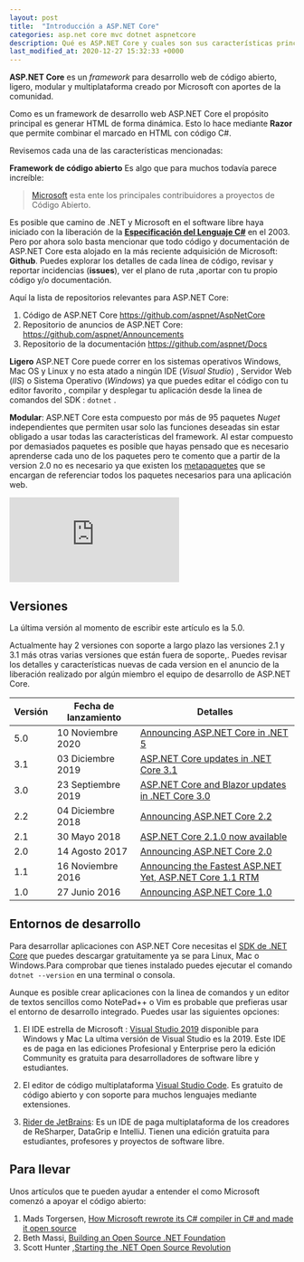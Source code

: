 ```yaml
---
layout: post
title:  "Introducción a ASP.NET Core"
categories: asp.net core mvc dotnet aspnetcore
description: Qué es ASP.NET Core y cuales son sus características principales
last_modified_at: 2020-12-27 15:32:33 +0000
---
```


**ASP.NET Core** es un *<span lang="en">framework</span>* para desarrollo web de código abierto, ligero, modular y multiplataforma creado por Microsoft con aportes de la comunidad.

Como es un framework de desarrollo web ASP.NET Core el propósito principal es generar HTML de forma dinámica. Esto lo hace mediante **Razor** que permite combinar el marcado en HTML con código C#.

Revisemos cada una de las características mencionadas:

**Framework de código abierto** Es algo que para muchos todavía parece increíble:
> [Microsoft](https://octoverse.github.com) esta ente los principales contribuidores a proyectos de Código Abierto.

Es posible que camino de .NET y Microsoft en el software libre haya iniciado con la liberación de la [**Especificación del Lenguaje C#**](https://www.ecma-international.org/publications/standards/Ecma-334.htm) en el 2003. Pero por ahora solo basta mencionar que todo código y documentación de ASP\.NET Core esta alojado en la más reciente adquisición de Microsoft: **Github**. Puedes explorar los detalles de cada línea de código, revisar y reportar incidencias (**issues**), ver el plano de ruta ,aportar con tu propio código y/o documentación.

Aquí la lista de repositorios relevantes para ASP.NET Core:

1. Código de ASP\.NET Core https://github.com/aspnet/AspNetCore
2. Repositorio de anuncios de ASP\.NET Core: https://github.com/aspnet/Announcements
3. Repositorio de la documentación https://github.com/aspnet/Docs

**Ligero** ASP\.NET Core puede correr en los sistemas operativos Windows, Mac OS y Linux y no esta atado a ningún IDE (_Visual Studio_) , Servidor Web (_IIS_) o Sistema Operativo (_Windows_) ya que puedes editar el código con tu editor favorito , compilar y desplegar tu aplicación desde la linea de comandos del SDK : `dotnet` .

**Modular**: ASP.NET Core esta compuesto por más de 95 paquetes _Nuget_ independientes que permiten usar solo las funciones deseadas sin estar obligado a usar todas las características del framework. Al estar compuesto por demasiados paquetes es posible que hayas pensado que es necesario aprenderse cada uno de los paquetes pero te comento que a partir de la version 2.0 no es necesario ya que existen los [metapaquetes](https://docs.microsoft.com/dotnet/core/packages#metapackages) que se encargan de referenciar todos los paquetes necesarios para una aplicación web.

<div class="video-responsive">
<iframe loading="lazy" src="https://www.youtube.com/embed/OfLd-Un92kY" frameborder="0" allow="accelerometer; autoplay; encrypted-media; gyroscope; picture-in-picture" allowfullscreen></iframe>
</div>

## Versiones

La última versión al momento de escribir este artículo es la 5.0.

Actualmente hay 2 versiones con soporte a largo plazo las versiones 2.1 y 3.1 más otras varias versiones que están fuera de soporte,. Puedes revisar los detalles y características nuevas de cada version en el anuncio de la liberación realizado por algún miembro el equipo de desarrollo de ASP\.NET Core.

Versión | Fecha de lanzamiento|  Detalles
--------| --------------------|-----------
5.0| 10 Noviembre 2020   |[Announcing ASP.NET Core in .NET 5](https://devblogs.microsoft.com/aspnet/announcing-asp-net-core-in-net-5/)
3.1| 03 Diciembre 2019   |[ASP.NET Core updates in .NET Core 3.1](https://devblogs.microsoft.com/aspnet/asp-net-core-updates-in-net-core-3-1/)
3.0| 23 Septiembre 2019   |[ASP.NET Core and Blazor updates in .NET Core 3.0](https://devblogs.microsoft.com/aspnet/asp-net-core-and-blazor-updates-in-net-core-3-0/)
2.2| 04 Diciembre 2018   |[Announcing ASP.NET Core 2.2](https://blogs.msdn.microsoft.com/webdev/2018/12/04/asp-net-core-2-2-available-today/)
2.1| 30 Mayo 2018   |[ASP.NET Core 2.1.0 now available](https://blogs.msdn.microsoft.com/webdev/2018/05/30/asp-net-core-2-1-0-now-available/)
2.0|14 Agosto 2017  |[Announcing ASP.NET Core 2.0](https://blogs.msdn.microsoft.com/webdev/2017/08/14/announcing-asp-net-core-2-0/)
1.1|16 Noviembre 2016|[Announcing the Fastest ASP.NET Yet, ASP.NET Core 1.1 RTM](https://blogs.msdn.microsoft.com/webdev/2016/11/16/announcing-asp-net-core-1-1/)
1.0|27 Junio 2016|[Announcing ASP.NET Core 1.0](https://blogs.msdn.microsoft.com/webdev/2016/06/27/announcing-asp-net-core-1-0/)

## Entornos de desarrollo

Para desarrollar aplicaciones con ASP.NET Core necesitas el [SDK de .NET Core](https://dotnet.microsoft.com/download) que puedes descargar gratuitamente ya se para Linux, Mac o Windows.Para comprobar que tienes instalado puedes ejecutar el comando `dotnet --version` en una terminal o consola.

Aunque es posible  crear aplicaciones con la linea de comandos y un editor de textos sencillos como NotePad++ o Vim es probable que prefieras usar el entorno de desarrollo integrado. Puedes usar las siguientes opciones:

1. El IDE estrella de Microsoft : [Visual Studio 2019](https://visualstudio.microsoft.com/es/) disponible para Windows y Mac La ultima versión de Visual Studio es la 2019. Este IDE es de paga en las ediciones Profesional y Enterprise pero la edición Community es gratuita para desarrolladores de software libre y estudiantes.
2. El editor de código multiplataforma  [Visual Studio Code](https://code.visualstudio.com/). Es gratuito de código abierto y con soporte para muchos lenguajes mediante extensiones.

3. [Rider de JetBrains](https://www.jetbrains.com/rider/): Es un IDE de paga multiplataforma de los creadores de  ReSharper, DataGrip e IntelliJ. Tienen una edición gratuita para estudiantes, profesores y proyectos de software libre.

## Para llevar

Unos artículos que te pueden ayudar a entender el como Microsoft comenzó a apoyar el código abierto:

1. Mads Torgersen, [How Microsoft rewrote its C# compiler in C# and made it open source](https://medium.com/microsoft-open-source-stories/how-microsoft-rewrote-its-c-compiler-in-c-and-made-it-open-source-4ebed5646f98)
2. Beth Massi, [Building an Open Source .NET Foundation](https://medium.com/microsoft-open-source-stories/building-an-open-source-net-foundation-2fa0fb117584)
3. Scott Hunter ,[Starting the .NET Open Source Revolution](https://medium.com/microsoft-open-source-stories/starting-the-net-open-source-revolution-e0268b02ac8a)
